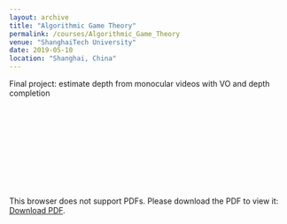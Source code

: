 ```yaml
---
layout: archive
title: "Algorithmic Game Theory"
permalink: /courses/Algorithmic_Game_Theory
venue: "ShanghaiTech University"
date: 2019-05-10
location: "Shanghai, China"
---
```


Final project: estimate depth from monocular videos with VO and depth completion

<object data="http://haominstone.com/courses/CS284proj.pdf" type="application/pdf" width="700px" height="700px">
    <embed src="http://haominstone.com/courses/CS284proj.pdf">
        <p>This browser does not support PDFs. Please download the PDF to view it: <a href="http://haominstone.com/courses/CS284proj.pdf">Download PDF</a>.</p>
    </embed>
</object>
